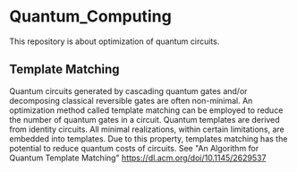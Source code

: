 # Quantum_Computing
This repository is about optimization of quantum circuits.

## Template Matching ##
Quantum circuits generated by cascading quantum gates and/or decomposing classical reversible gates are often non-minimal. An optimization method called template matching can be employed to reduce the number of quantum gates in a circuit. Quantum templates are derived from identity circuits. All minimal realizations, within certain limitations, are embedded into templates. Due to this property, templates matching has the potential to reduce quantum costs of circuits. See "An Algorithm for Quantum Template Matching" https://dl.acm.org/doi/10.1145/2629537

